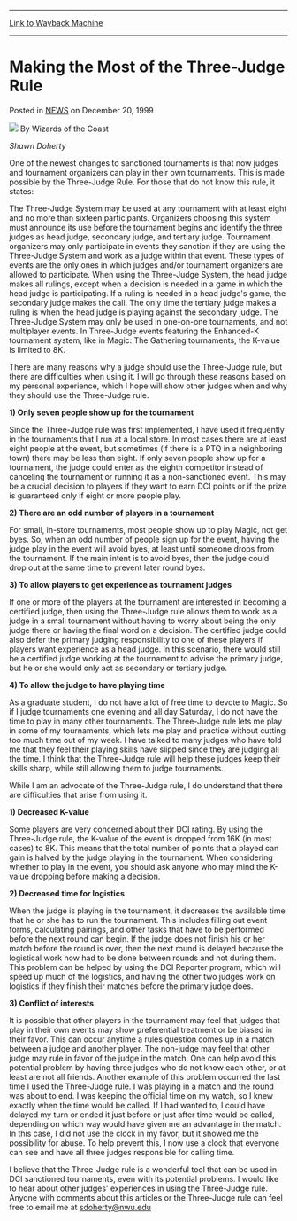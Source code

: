 
---
[Link to Wayback Machine](https://web.archive.org/web/20210501184808/https://magic.wizards.com/en/articles/archive/making-most-three-judge-rule-1999-12-20)

[_metadata_:author]:- "Wizards of the Coast"
[_metadata_:description]:- "Shawn Doherty One of the newest changes to sanctioned tournaments is that now judges and tournament organizers can play in their own tournaments. This is made possible by the Three-Judge Rule. For those that do not know this rule, it states: The Three-Judge System may be used at any tournament with at least eight and no more than sixteen participants. Organizers choosing this"
[_metadata_:generator]:- "Drupal 7 (http://drupal.org)"
[_metadata_:node]:- "937706"
[_metadata_:publish_date]:- "1999-12-20"
[_metadata_:source]:- "div-main-content"
[_metadata_:title]:- "Making the Most of the Three-Judge Rule"
[_metadata_:wayback_capture_timestamp]:- "2021-05-01 18:48:08"
[_metadata_:wayback_raw_url]:- "https://web.archive.org/web/20210501184808id_/https://magic.wizards.com/en/articles/archive/making-most-three-judge-rule-1999-12-20"
[_metadata_:wayback_url]:- "https://magic.wizards.com/en/articles/archive/making-most-three-judge-rule-1999-12-20"
---


Making the Most of the Three-Judge Rule
=======================================



 Posted in [NEWS](/en/articles?source=MX_Nav2020)
 on December 20, 1999 






![](https://media.magic.wizards.com/styles/auth_small/public/images/person/wizards_author.jpg)
By Wizards of the Coast











*Shawn Doherty*


One of the newest changes to sanctioned tournaments is that now judges and tournament organizers can play in their own tournaments. This is made possible by the Three-Judge Rule. For those that do not know this rule, it states:


The Three-Judge System may be used at any tournament with at least eight and no more than sixteen participants. Organizers choosing this system must announce its use before the tournament begins and identify the three judges as head judge, secondary judge, and tertiary judge. Tournament organizers may only participate in events they sanction if they are using the Three-Judge System and work as a judge within that event. These types of events are the only ones in which judges and/or tournament organizers are allowed to participate. When using the Three-Judge System, the head judge makes all rulings, except when a decision is needed in a game in which the head judge is participating. If a ruling is needed in a head judge's game, the secondary judge makes the call. The only time the tertiary judge makes a ruling is when the head judge is playing against the secondary judge. The Three-Judge System may only be used in one-on-one tournaments, and not multiplayer events. In Three-Judge events featuring the Enhanced-K tournament system, like in Magic: The Gathering tournaments, the K-value is limited to 8K.


There are many reasons why a judge should use the Three-Judge rule, but there are difficulties when using it. I will go through these reasons based on my personal experience, which I hope will show other judges when and why they should use the Three-Judge rule.


**1) Only seven people show up for the tournament**


Since the Three-Judge rule was first implemented, I have used it frequently in the tournaments that I run at a local store. In most cases there are at least eight people at the event, but sometimes (if there is a PTQ in a neighboring town) there may be less than eight. If only seven people show up for a tournament, the judge could enter as the eighth competitor instead of canceling the tournament or running it as a non-sanctioned event. This may be a crucial decision to players if they want to earn DCI points or if the prize is guaranteed only if eight or more people play.


**2) There are an odd number of players in a tournament**


For small, in-store tournaments, most people show up to play Magic, not get byes. So, when an odd number of people sign up for the event, having the judge play in the event will avoid byes, at least until someone drops from the tournament. If the main intent is to avoid byes, then the judge could drop out at the same time to prevent later round byes.


**3) To allow players to get experience as tournament judges**


If one or more of the players at the tournament are interested in becoming a certified judge, then using the Three-Judge rule allows them to work as a judge in a small tournament without having to worry about being the only judge there or having the final word on a decision. The certified judge could also defer the primary judging responsibility to one of these players if players want experience as a head judge. In this scenario, there would still be a certified judge working at the tournament to advise the primary judge, but he or she would only act as secondary or tertiary judge.


**4) To allow the judge to have playing time**


As a graduate student, I do not have a lot of free time to devote to Magic. So if I judge tournaments one evening and all day Saturday, I do not have the time to play in many other tournaments. The Three-Judge rule lets me play in some of my tournaments, which lets me play and practice without cutting too much time out of my week. I have talked to many judges who have told me that they feel their playing skills have slipped since they are judging all the time. I think that the Three-Judge rule will help these judges keep their skills sharp, while still allowing them to judge tournaments.


While I am an advocate of the Three-Judge rule, I do understand that there are difficulties that arise from using it.


**1) Decreased K-value**


Some players are very concerned about their DCI rating. By using the Three-Judge rule, the K-value of the event is dropped from 16K (in most cases) to 8K. This means that the total number of points that a played can gain is halved by the judge playing in the tournament. When considering whether to play in the event, you should ask anyone who may mind the K-value dropping before making a decision.


**2) Decreased time for logistics**


When the judge is playing in the tournament, it decreases the available time that he or she has to run the tournament. This includes filling out event forms, calculating pairings, and other tasks that have to be performed before the next round can begin. If the judge does not finish his or her match before the round is over, then the next round is delayed because the logistical work now had to be done between rounds and not during them. This problem can be helped by using the DCI Reporter program, which will speed up much of the logistics, and having the other two judges work on logistics if they finish their matches before the primary judge does.


**3) Conflict of interests**


It is possible that other players in the tournament may feel that judges that play in their own events may show preferential treatment or be biased in their favor. This can occur anytime a rules question comes up in a match between a judge and another player. The non-judge may feel that other judge may rule in favor of the judge in the match. One can help avoid this potential problem by having three judges who do not know each other, or at least are not all friends. Another example of this problem occurred the last time I used the Three-Judge rule. I was playing in a match and the round was about to end. I was keeping the official time on my watch, so I knew exactly when the time would be called. If I had wanted to, I could have delayed my turn or ended it just before or just after time would be called, depending on which way would have given me an advantage in the match. In this case, I did not use the clock in my favor, but it showed me the possibility for abuse. To help prevent this, I now use a clock that everyone can see and have all three judges responsible for calling time.


I believe that the Three-Judge rule is a wonderful tool that can be used in DCI sanctioned tournaments, even with its potential problems. I would like to hear about other judges' experiences in using the Three-Judge rule. Anyone with comments about this articles or the Three-Judge rule can feel free to email me at [sdoherty@nwu.edu](mailto:sdoherty@nwu.edu)







